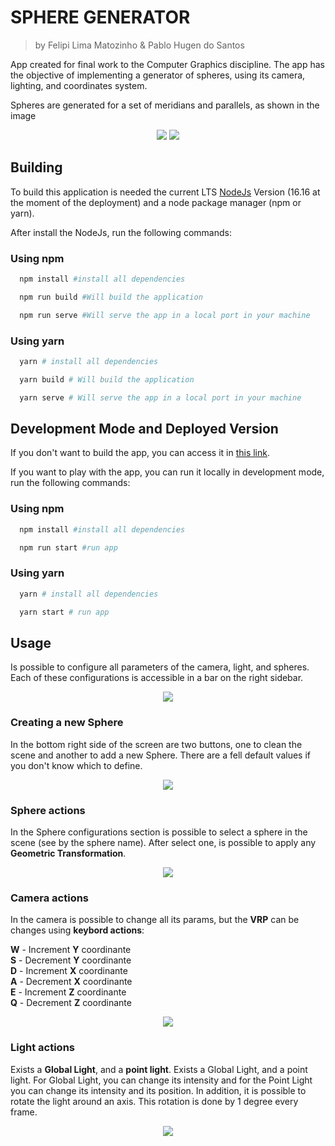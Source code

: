 # SPHERE GENERATOR
> by Felipi Lima Matozinho & Pablo Hugen do Santos

App created for final work to the Computer Graphics discipline.
The app has the objective of implementing a generator of spheres, using its camera, lighting, and coordinates system.

Spheres are generated for a set of meridians and parallels, as shown in the image
<div align="center">
  <img src="./images/sphere.png"/>
  <img src="./images/parallels.png"/>
</div>

## Building
To build this application is needed the current LTS [NodeJs](https://nodejs.org/en/) Version (16.16 at the moment of the deployment) and a node package manager (npm or yarn).

After install the NodeJs, run the following commands:

### Using npm
```bash
  npm install #install all dependencies
```
```bash
  npm run build #Will build the application
```
```bash
  npm run serve #Will serve the app in a local port in your machine
```

### Using yarn
```bash
  yarn # install all dependencies
```
```bash
  yarn build # Will build the application
```
```bash
  yarn serve # Will serve the app in a local port in your machine
```

## Development Mode and Deployed Version
If you don't want to build the app, you can access it in [this link](https://sphere-3d-engine.vercel.app/).

If you want to play with the app, you can run it locally in development mode, run the following commands:

### Using npm
```bash
  npm install #install all dependencies
```
```bash
  npm run start #run app
```

### Using yarn
```bash
  yarn # install all dependencies
```
```bash
  yarn start # run app
```

## Usage
Is possible to configure all parameters of the camera, light, and spheres. 
Each of these configurations is accessible in a bar on the right sidebar.

<div align="center">
  <img src="./images/config-bar.png"/>
</div>


### Creating a new Sphere
In the bottom right side of the screen are two buttons, one to clean the scene and another to add a new Sphere. 
There are a fell default values if you don't know which to define.

<div align="center">
  <img src="./images/buttons.png"/>
</div>

### Sphere actions
In the Sphere configurations section is possible to select a sphere in the scene (see by the sphere name).
After select one, is possible to apply any **Geometric Transformation**.

<div align="center">
  <img src="./images/sphere-section.png"/>
</div>

### Camera actions
In the camera is possible to change all its params, but the **VRP** can be changes using **keybord actions**:

**W** - Increment **Y** coordinante <br/>
**S** - Decrement **Y** coordinante <br/>
**D** - Increment **X** coordinante <br/>
**A** - Decrement **X** coordinante <br/>
**E** - Increment **Z** coordinante <br/>
**Q** - Decrement **Z** coordinante <br/>

<div align="center">
  <img src="./images/camera-section.png"/>
</div>

### Light actions
Exists a **Global Light**, and a **point light**.
Exists a Global Light, and a point light. For Global Light, you can change its intensity and for the Point Light you can change its intensity and its position. In addition, it is possible to rotate the light around an axis. This rotation is done by 1 degree every frame.

<div align="center">
  <img src="./images/light-section.png"/>
</div>

